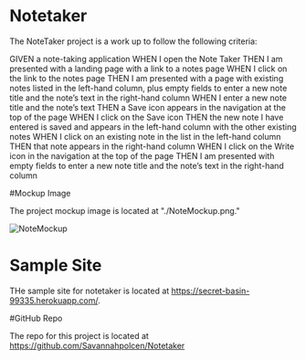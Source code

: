 # Notetaker

The NoteTaker project is a work up to follow the following criteria:

GIVEN a note-taking application WHEN I open the Note Taker THEN I am presented with a landing page with a link to a notes page WHEN I click on the link to the notes page THEN I am presented with a page with existing notes listed in the left-hand column, plus empty fields to enter a new note title and the note’s text in the right-hand column WHEN I enter a new note title and the note’s text THEN a Save icon appears in the navigation at the top of the page WHEN I click on the Save icon THEN the new note I have entered is saved and appears in the left-hand column with the other existing notes WHEN I click on an existing note in the list in the left-hand column THEN that note appears in the right-hand column WHEN I click on the Write icon in the navigation at the top of the page THEN I am presented with empty fields to enter a new note title and the note’s text in the right-hand column

#Mockup Image 

The project mockup image is located at "./NoteMockup.png."

![NoteMockup](https://user-images.githubusercontent.com/29647525/165887919-6b0fc309-5f46-4eea-8282-3c232a011a06.png)

# Sample Site

THe sample site for notetaker is located at https://secret-basin-99335.herokuapp.com/.

#GitHub Repo

The repo for this project is located at 
https://github.com/Savannahpolcen/Notetaker

